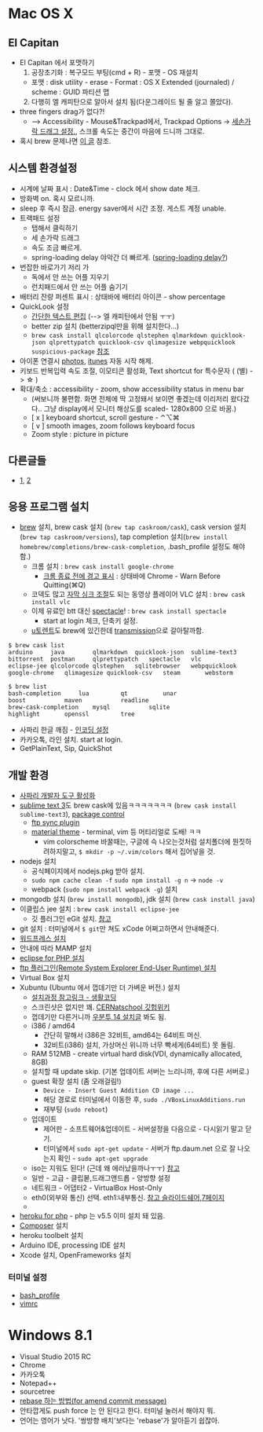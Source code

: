 # Mac OS X

## El Capitan
* El Capitan 에서 포맷하기
  1. 공장초기화 : 복구모드 부팅(cmd + R) - 포맷 - OS 재설치
    * 포맷 : disk utility - erase - Format : OS X Extended (journaled) / scheme : GUID 파티션 맵
  2. 다행히 엘 캐피탄으로 알아서 설치 됨(다운그레이드 될 줄 알고 쫄았다).
* three fingers drag가 없다?!
  * --> Accessibility - Mouse&Trackpad에서, Trackpad Options -> [세손가락 드래그 설정.](http://www.idownloadblog.com/2015/06/25/three-finger-drag-gesture-os-x-el-capitan/), 스크롤 속도는 중간이 마음에 드니까 그대로.
* 혹시 brew 문제나면 [이 글](http://www.hacksparrow.com/os-x-el-capitan-screwed-up-ruby-gems-and-how-to-fix-it.html) 참조.

## 시스템 환경설정
* 시계에 날짜 표시 : Date&Time - clock 에서 show date 체크.
* 방화벽 on. 혹시 모르니까.
* sleep 후 즉시 잠금. energy saver에서 시간 조정. 게스트 계정 unable.
* 트랙패드 설정
  * 탭해서 클릭하기
  * 세 손가락 드래그
  * 속도 조금 빠르게.
  * spring-loading delay 야악간 더 빠르게. ([spring-loading delay?](https://www.youtube.com/watch?v=uwNt6UOeNA0))
* 번잡한 바로가기 저리 가
   * 독에서 안 쓰는 어플 지우기
   * 런치패드에서 안 쓰는 어플 숨기기
* 배터리 잔량 퍼센트 표시 : 상태바에 배터리 아이콘 - show percentage
* QuickLook 설정
  * [간단한 텍스트 편집](http://macnews.tistory.com/127) (--> 엘 캐피탄에서 안됨 ㅜㅜ)
  * better zip 설치 (betterzipql만을 위해 설치한다...)
  * `brew cask install qlcolorcode qlstephen qlmarkdown quicklook-json qlprettypatch quicklook-csv qlimagesize webpquicklook suspicious-package` [참조](https://github.com/sindresorhus/quick-look-plugins)
* 아이폰 연결시 [photos](http://osxdaily.com/2015/05/31/stop-photos-opening-automatically-mac-os-x/), [itunes](http://www.guidingtech.com/39399/stop-itunes-auto-launch/) 자동 시작 해제.
* 키보드 반복입력 속도 조절, 이모티콘 활성화, Text shortcut for 특수문자 ( (별) -> ☆ ) 
* 확대/축소 : accessibility - zoom, show accessibility status in menu bar
  * (써보니까 불편함. 화면 전체에 딱 고정돼서 보이면 좋겠는데 이리저리 왔다갔다.. 그냥 display에서 모니터 해상도를 scaled- 1280x800 으로 바꿈.)
  * [ x ] keyboard shortcut, scroll gesture - ⌃⌥⌘
  * [ v ] smooth images, zoom follows keyboard focus
  * Zoom style : picture in picture

## 다른글들
* [1](http://blog.doortts.com/286), [2](https://gist.github.com/DenisIzmaylov/8c9b783dfe8ddc533693)

## 응용 프로그램 설치
* [brew](http://brew.sh) 설치, brew cask 설치 (`brew tap caskroom/cask`), cask version 설치(`brew tap caskroom/versions`), tap completion 설치(`brew install homebrew/completions/brew-cask-completion`, .bash_profile 설정도 해야 함.)
  * 크롬 설치 : `brew cask install google-chrome`
    * [크롬 종료 전에 경고 표시](https://support.google.com/chrome/answer/95631?hl=ko) : 상태바에 Chrome - Warn Before 
Quitting(⌘Q)
  * 코덱도 많고 [자막 싱크 조절](http://www.clien.net/cs2/bbs/board.php?bo_table=cm_mac&wr_id=191748&page=)도 되는 동영상 플레이어 VLC 설치 : `brew cask install vlc`
  * 이제 유료인 btt 대신 [spectacle](https://github.com/eczarny/spectacle)! : `brew cask install spectacle`
    * start at login 체크, 단축키 설정.
  * [u토렌트](http://www.utorrent.com/intl/ko/)도 brew에 있긴한데 [transmission](http://www.transmissionbt.com)으로 갈아탈까함.
```
$ brew cask list
arduino		java		qlmarkdown	quicklook-json	sublime-text3
bittorrent	postman		qlprettypatch	spectacle	vlc
eclipse-jee	qlcolorcode	qlstephen	sqlitebrowser	webpquicklook
google-chrome	qlimagesize	quicklook-csv	steam		webstorm
```
```
$ brew list
bash-completion		lua			qt			unar
boost			maven			readline
brew-cask-completion	mysql			sqlite
highlight		openssl			tree
```
* 사파리 한글 깨짐 - [인코딩 설정](https://discussionskorea.apple.com/thread/6658?start=0&tstart=0)
* 카카오톡, 라인 설치. start at login.
* GetPlainText, Sip, QuickShot

## 개발 환경
* [사파리 개발자 도구 활성화](http://macs.about.com/od/usingyourmac/qt/safaridevelop.htm)
* [sublime text 3](http://www.sublimetext.com/3)도 brew cask에 있음ㅋㅋㅋㅋㅋㅋㅋ (`brew cask install sublime-text3`), [package control](https://packagecontrol.io/installation)
  * [ftp sync plugin](http://blog.readiz.com/46#.VfBvZmSqqko)
  * [material theme](https://github.com/equinusocio/material-theme) - terminal, vim 등 머티리얼로 도배! ㅋㅋ
    * vim colorscheme 바꿀때는, 구글에 슥 나오는것처럼 설치폴더에 뭔짓하려하지말고, `$ mkdir -p ~/.vim/colors` 해서 집어넣을 것.
* nodejs 설치
  * 공식페이지에서 nodejs.pkg 받아 설치.
  * `sudo npm cache clean -f` `sudo npm install -g n` -> `node -v`
  * webpack (`sudo npm install webpack -g`) 설치
* mongodb 설치 (`brew install mongodb`), jdk 설치 (`brew cask install java`)
* 이클립스 jee 설치 : `brew cask install eclipse-jee`
  * 깃 플러그인 eGit 설치. [참고](http://itmir.tistory.com/461)
* git 설치 : 터미널에서 `$ git`만 쳐도 xCode 어쩌고하면서 안내해준다.
* [워드프레스 설치](https://ko.wordpress.org/2014/01/01/mamp를-사용해서-내-컴퓨터에-워드프레스-설치하기/)
 * 안내에 따라 MAMP 설치
* [eclipse for PHP 설치](http://www.eclipse.org/downloads/packages/eclipse-php-developers/marsr)
 * [ftp 플러그인(Remote System Explorer End-User Runtime) 설치](http://pseg.or.kr/pseg/infouse/3105)
* Virtual Box 설치
* Xubuntu (Ubuntu 에서 껍데기만 더 가벼운 버전.) 설치
  * [설치과정 참고링크 - 생활코딩](https://opentutorials.org/course/488/2601)
  * 스크린샷은 없지만 꽤. [CERNatschool 깃헙위키](https://github.com/CERNatschool/getting-started/wiki/Creating-a-Xubuntu-14.04-Virtual-Machine-with-VirtualBox)
  * 껍데기만 다른거니까 [우분투 14 설치글](http://rorlab.gitbooks.io/railsguidebook/content/appendices/ubuntu14server.html) 봐도 됨.
  * i386 / amd64
    * 간단히 말해서 i386은 32비트, amd64는 64비트 머신.
    * 32비트(i386) 설치, 가상머신 위니까 너무 빡세게(64비트) 못 돌림.
  * RAM 512MB - create virtual hard disk(VDI, dynamically allocated, 8GB)
  * 설치할 때 update skip. (기본 업데이트 서버는 느리니까, 후에 다른 서버로.)
  * guest 확장 설치 (좀 오래걸림!)
    * `Device - Insert Guest Addition CD image ...`
    * 해당 경로로 터미널에서 이동한 후, `sudo ./VBoxLinuxAdditions.run`
    * 재부팅 (`sudo reboot`)
  * 업데이트
    * 제어판 - 소프트웨어&업데이트 - 서버설정을 다음으로 - 다시읽기 말고 닫기.
    * 터미널에서 `sudo apt-get update` - 서버가 ftp.daum.net 으로 잘 나오는지 확인 - `sudo apt-get upgrade`
  * iso는 지워도 된다! (근데 왜 에러났을까나ㅜㅜ) [참고](http://askubuntu.com/questions/400413/can-i-delete-the-iso-file-after-installing-ubuntu)
  * 일반 - 고급 - 클립볻,드래그앤드롭 - 양방향 설정
  * 네트워크 - 어댑터2 - VirtualBox Host-Only
  * eth0(외부와 통신) 선택. eth1:내부통신. [참고 슬라이드쉐어,7페이지](http://www.slideshare.net/sigmadream/01-virtual-box)
  * 
* [heroku for php](https://devcenter.heroku.com/articles/getting-started-with-php#introduction) - php 는 v5.5 이미 설치 돼 있음.
 * [Composer](https://getcomposer.org/doc/00-intro.md#globally)  설치
 * heroku toolbelt 설치
* Arduino IDE, processing IDE 설치
* Xcode 설치, OpenFrameworks 설치

### 터미널 설정
* [bash_profile](/.bash_profile)
* [vimrc](/.vimrc)

# Windows 8.1
* Visual Studio 2015 RC
* Chrome
* 카카오톡
* Notepad++
* sourcetree
 * [rebase 하는 방법(for amend commit message)](http://stackoverflow.com/questions/17604232/edit-a-commit-message-in-sourcetree-windows-already-pushed-to-remote)
 * 안타깝게도 push force 는 안 된다고 한다. 터미널 눌러서 해야지 뭐.
 * 언어는 영어가 낫다. '쌍방향 배치'보다는 'rebase'가 알아듣기 쉽잖아.
